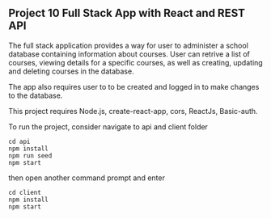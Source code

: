 ## Project 10 Full Stack App with React and REST API

The full stack application provides a way for user to administer a school database containing information about courses. User can retrive a list of courses, viewing details for a specific courses, as well as creating, updating and deleting courses in the database.

The app also requires user to to be created and logged in to make changes to the database.

This project requires Node.js, create-react-app, cors, ReactJs, Basic-auth.

To run the project, consider navigate to api and client folder
```
cd api
npm install
npm run seed
npm start
```
then open another command prompt and enter
```
cd client
npm install
npm start
```